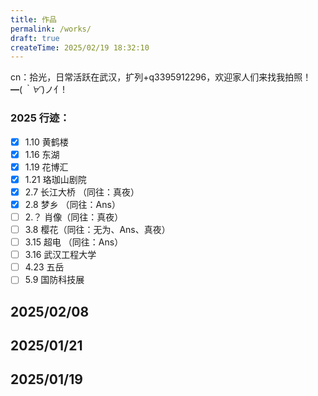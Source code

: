 ```yaml
---
title: 作品
permalink: /works/
draft: true
createTime: 2025/02/19 18:32:10
---
```


cn：拾光，日常活跃在武汉，扩列+q3395912296，欢迎家人们来找我拍照！━(*｀∀´*)ノ亻!

### 2025 行迹：
- [x] 1.10 黄鹤楼
- [x] 1.16 东湖
- [x] 1.19 花博汇
- [x] 1.21 珞珈山剧院
- [x] 2.7 长江大桥 （同往：真夜）
- [x] 2.8 梦乡 （同往：Ans）
- [ ] 2.？ 肖像（同往：真夜）
- [ ] 3.8 樱花（同往：无为、Ans、真夜）
- [ ] 3.15 超电 （同往：Ans）
- [ ] 3.16 武汉工程大学
- [ ] 4.23 五岳
- [ ] 5.9 国防科技展

## 2025/02/08
<CardGrid>
    <ImageCard
    image="https://oss.ajohn.top/works/2025-02-08/DSC_2105.webp"
    title="明日方舟-史尔特尔"
    description="照片摄于武汉市国际博览中心暨梦乡漫展。“神秘的萨卡兹少女史尔特尔，或因矿石病影响导致缺失性记忆障碍，其情况在矿石病病理中也极其少见，现于罗德岛接受治疗中。在测试过程中展现出了原因不详的强大战斗能力，很快成为了作战干员。”"
    href="/"
    author="AJohn"
    date="2025/02/08"
    />
    <ImageCard
    image="https://oss.ajohn.top/works/2025-02-08/DSC_2159.webp"
    title="第五人格-红夫人-应许之日"
    description="照片摄于武汉市国际博览中心暨梦乡漫展。“你会获得你想要的，十字架为此作证。”"
    href="/"
    author="AJohn"
    date="2025/02/08"
    />
    <ImageCard
    image="https://oss.ajohn.top/works/2025-02-08/DSC_1723.webp"
    title="第五人格-艾玛·伍兹-兰闺惊梦"
    description="照片摄于武汉市国际博览中心暨梦乡漫展。"
    href="/"
    author="AJohn"
    date="2025/02/08"
    />
</CardGrid>

## 2025/01/21
<ImageCard
    image="https://oss.ajohn.top/works/2025-01-21/DSC_0989.webp"
    title="弦上的和声盛宴"
    description="照片中的舞台位于武汉市武昌区珞狮路84号附近珞珈山剧院。舞台之上，一群身着正装的演奏者端坐于椅。手中的小提琴、大提琴在光影交错间被轻轻拨弄、拉响，如灵动的精灵在琴弦上跳跃。他们沉浸于音乐的世界，周围静谧无声，唯有悠扬弦音潺潺流淌，似在诉说着一个个动人的故事，编织出一场沉浸式的听觉盛宴 。"
    href="/"
    author="AJohn"
    date="2025/01/21"
    />

## 2025/01/19
<ImageCard
    image="https://oss.ajohn.top/works/2025-01-19/DSC_0913.webp"
    title="牡丹，花之富贵者也"
    description="照片中的花朵摄于武汉市蔡甸区花博汇"
    href="/"
    author="AJohn"
    date="2025/01/19"
    />
<CardGrid>
    <ImageCard
    image="https://oss.ajohn.top/works/2025-01-19/DSC_0919.webp"
    title="娇艳欲滴的花朵"
    description="照片中的花朵摄于武汉市蔡甸区花博汇"
    href="/"
    author="AJohn"
    date="2025/01/19"
    />
</CardGrid>
<!-- <CardGrid>
    <ImageCard
    image="https://cdn.jsdelivr.net/gh/zzyAJohn/Works-Image/2025-01-19/DSC_0928.jpg"
    title="前行中的复古律动"
    description="照片中的火车位于武汉市蔡甸区。一辆标有 “乡村振兴号” 的老式蒸汽火车正行驶在轨道上。复古的黑色车身、高耸的烟囱，尽显历史韵味。火车周围树木和房屋相伴，蒸汽火车运行时带来的动态感，与周边静谧的环境形成独特对比，仿佛在诉说着乡村发展的奋进故事 。"
    href="/"
    author="AJohn"
    date="2025/01/19"
    />
</CardGrid> -->



<!-- <CardGrid>
    <ImageCard
    image="https://cdn.jsdelivr.net/gh/zzyAJohn/Works-Image/2025-01-21/DSC_0989.webp"
    title="弦上的和声盛宴"
    description="照片中的火车位于武汉市武昌区珞狮路84号附近珞珈山剧院。舞台之上，一群身着正装的演奏者端坐于椅。手中的小提琴、大提琴在光影交错间被轻轻拨弄、拉响，如灵动的精灵在琴弦上跳跃。他们沉浸于音乐的世界，周围静谧无声，唯有悠扬弦音潺潺流淌，似在诉说着一个个动人的故事，编织出一场沉浸式的听觉盛宴 。"
    href="/"
    author="AJohn"
    date="2025/01/19"
    />
</CardGrid> -->

<!-- ## 野生动物 -->

<!-- ## 夜景摄影 -->

<!-- ## 旅行摄影 -->


